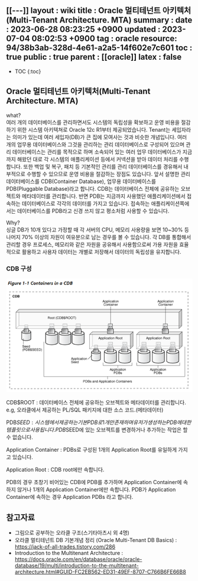 [[---]]
layout  : wiki
title   : Oracle 멀티테넌트 아키텍처(Multi-Tenant Architecture. MTA)
summary : 
date    : 2023-06-28 08:23:25 +0900
updated : 2023-07-04 08:02:53 +0900
tag     : oracle
resource: 94/38b3ab-328d-4e61-a2a5-14f602e7c601
toc     : true
public  : true
parent  : [[oracle]]
latex   : false
---
* TOC
{:toc}

## Oracle 멀티테넌트 아키텍처(Multi-Tenant Architecture. MTA) 
what?  
여러 개의 데이터베이스를 관리하면서도 시스템의 독립성을 확보하고 운영 비용을 절감하기 위한 시스템 아키텍쳐로 Oracle 12c R1부터 제공되었습니다. Tenant는 세입자라는 의미가 있는데 여러 세입자(DB)가 큰 집에 모여사는 것과 비슷한 개념입니다.
여러 개의 업무용 데이터베이스와 그것을 관리하는 관리 데이터베이스로 구성되어 있으며 관리 데이터베이스는 관리를 목적으로 하며 소속되어 있는 여러 업무 데이터베이스가 지금까지 해왔던 대로 각 시스템의 애플리케이션 등에서 커넥션을 받아 데이터 처리를 수행합니다. 또한 백업 및 복구, 패치 등 기본적인 관리를 관리 데이터베이스를 경유해서 내부적으로 수행할 수 있으므로 운영 비용을 절감하는 장점도 있습니다.
앞서 설명한 관리 데이터베이스를 CDB(Container Database), 업무용 데이터베이스를 PDB(Pluggable Database)라고 합니다. 
CDB는 데이터베이스 전체에 공유하는 오브젝트와 메타데이터를 관리합니다. 반면 PDB는 지금까지 사용했던 애플리케이션에서 접속하는 데이터베이스로 각각의 데이터를 가지고 있습니다. 접속하는 애플리케이션쪽에서는 데이터베이스를 PDB라고 신경 쓰지 않고 평소처럼 사용할 수 있습니다. 

Why?  
싱글 DB가 10개 있다고 가정할 때 각 서버의 CPU, 메모리 사용량을 보면 10~30% 등 나머지 70% 이상의 자원이 여유분으로 남는 경우를 볼 수 있습니다. 각 DB를 통합해서 관리할 경우 프로세스, 메모리와 같은 자원을 공유해서 사용함으로써 가용 자원을 효율적으로 활용하고 사용자 데이터는 개별로 저장해서 데이터의 독립성을 유지합니다.

### CDB 구성
![image]( /resource/94/38b3ab-328d-4e61-a2a5-14f602e7c601/250339325-0a711e07-a325-4858-8cfa-a44d3d08d6b7.png)

CDB$ROOT : 데이터베이스 전체에 공유하는 오브젝트와 메타데이터를 관리합니다. 
e.g, 오라클에서 제공하는 PL/SQL 패키지에 대한 소스 코드.(메타데이터)

PDB$SEED : 시스템에서 제공하는 기본 PDB로 1개만 존재하며 유저가 생성하는 PDB에 대한 템플릿으로 사용됩니다. PDB$SEED에 있는 오브젝트를 변경하거나 추가하는 작업은 할 수 없습니다.

Application Container : PDBs로 구성된 1개의 Application Root를 유일하게 가지고 있습니다.

Application Root : CDB root에만 속합니다.

PDB의 경우 초창기 비어있는 CDB에 PDB를 추가하며 Application Container에 속하지 않거나 1개의 Application Container에만 속합니다. PDB가 Application Container에 속하는 경우 Application PDBs 라고 합니다.

## 참고자료
- 그림으로 공부하는 오라클 구조(스기타아츠시 외 4명)
- 오라클 멀티테넌트 DB 기본개념 정리 (Oracle Multi-Tenant DB Basics) : <https://jack-of-all-trades.tistory.com/286>
- Introduction to the Multitenant Architecture : <https://docs.oracle.com/en/database/oracle/oracle-database/19/multi/introduction-to-the-multitenant-architecture.html#GUID-FC2EB562-ED31-49EF-8707-C766B6FE66B8>
